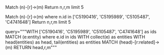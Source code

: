 Match (n)-[r]->(m)
Return n,r,m limit 5

Match (n)-[r]->(m) where n.id in ['C5190416', 'C5195989', 'C5105487', 'C4741648']
Return n,r,m limit 5


query="""WITH ['C5190416', 'C5195989', 'C5105487', 'C4741648'] as ids
MATCH (e:entity) where e.id in ids
WITH collect(e) as entities
WITH head(entities) as head, tail(entities) as entities
MATCH (head)-[r:related]->(m)
RETURN head,r,m"""